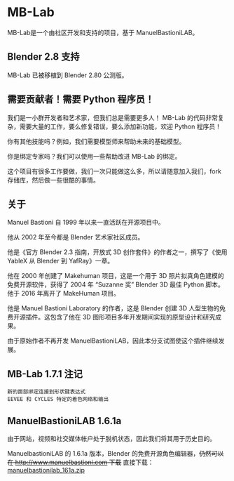 # MB-Lab

MB-Lab是一个由社区开发和支持的项目，基于 ManuelBastioniLAB。

## Blender 2.8 支持

MB-Lab 已被移植到 Blender 2.80 公测版。

## 需要贡献者！需要 Python 程序员！

我们是一小群开发者和艺术家，但我们总是需要更多人！ MB-Lab 的代码非常复杂，需要大量的工作，要么修复错误，要么添加新功能，欢迎 Python 程序员！

你有其他技能吗？例如，我们需要模型师来帮助未来的基础模型。

你是绑定专家吗？我们可以使用一些帮助改进 MB-Lab 的绑定。

这个项目有很多工作要做，我们一次只能做这么多，所以请随意加入我们，fork 存储库，然后做一些很酷的事情。

## 关于

Manuel Bastioni 自 1999 年以来一直活跃在开源项目中。

他从 2002 年至今都是 Blender 艺术家社区成员。

他是《官方 Blender 2.3 指南，开放式 3D 创作套件》的作者之一，撰写了《使用 YableX 从 Blender 到 YafRay》一章。

他在 2000 年创建了 Makehuman 项目，这是一个用于 3D 照片拟真角色建模的免费开源软件，获得了 2004 年 “Suzanne 奖” Blender 3D 最佳 Python 脚本。他于 2016 年离开了 MakeHuman 项目。

他是 Manuel Bastioni Laboratory 的作者，这是 Blender 创建 3D 人型生物的免费开源插件。这包含了他在 3D 图形项目多年开发期间实现的原型设计和研究成果。

由于原始作者不再开发 ManuelBastioniLAB，因此本分支试图使这个插件继续发展。

## MB-Lab 1.7.1 注记

    新的面部绑定连接到形状键表达式
    EEVEE 和 CYCLES 特定的着色网络和输出

## ManuelBastioniLAB 1.6.1a

由于网站，视频和社交媒体帐户处于脱机状态，因此我们将其用于历史目的。

ManuelbastioniLAB 的 1.6.1a 版本，Blender 的免费开源角色编辑器，~~仍然可以在 http://www.manuelbastioni.com 下载~~
直接下载：[manuelbastionilab_161a.zip](https://github.com/NumesSanguis/FACSvatar/releases/download/v0.3.4-alpha-release/manuelbastionilab_161a.zip)
